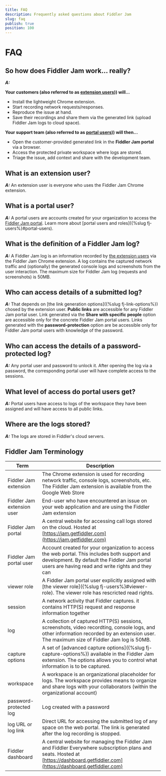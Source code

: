 ```yaml
---
title: FAQ
description: Frequently asked questions about Fiddler Jam
slug: faq
publish: true
position: 100
---
```


# FAQ

## So how does Fiddler Jam work... really?  

**_A:_**  

**Your customers (also referred to as [extension users](#fiddler-jam-terminology))) will...**  
- Install the lightweight Chrome extension.
- Start recording network requests/responses.
- Reproduce the issue at hand.
- Save their recordings and share them via the generated link (upload Fiddler Jam logs to cloud space).  

**Your support team (also referred to as [portal users](#fiddler-jam-terminology))) will then...**  
- Open the customer-provided generated link in the **Fiddler Jam portal** via a browser.
- Access the protected private workspace where logs are stored.
- Triage the issue, add context and share with the development team.

## What is an extension user?

**_A:_** An extension user is everyone who uses the Fiddler Jam Chrome extension.

## What is a portal user?

**_A:_** A portal users are accounts created for your organization to access the [Fiddler Jam portal](https://jam.getfiddler.com/). Learn more about [portal users and roles]({%slug fj-users%}#portal-users).

## What is the definition of a Fiddler Jam log?

**_A:_** A Fiddler Jam log is an information recorded by [the extension users](#what-is-an-extension-user?) via the Fiddler Jam Chrome extension. A log contains the captured network traffic and (optionally) the generated console logs and screenshots from the user interaction. The maximum size for Fiddler Jam log (requests and screenshots) is 50MB.

## Who can access details of a submitted log?

**_A:_** That depends on [the link generation options]({%slug fj-link-options%}) chosed by the extension user. **Public links** are accessible for any Fiddler Jam portal user. Link generated via the **Share with specific people** option are accessible only for the concrete Fiddler Jam portal users. Links generated with the **password-protection** option are be accessible only for Fiddler Jam portal users with knowledge of the password.

## Who can access the details of a password-protected log?

**_A:_** Any portal user and password to unlock it. After opening the log via a password, the corresponding portal user will have complete access to the sessions.

## What level of access do portal users get?

**_A:_** Portal users have access to logs of the workspace they have been assigned and will have access to all public links.

## Where are the logs stored?

**_A:_** The logs are stored in Fiddler's cloud servers.

## Fiddler Jam Terminology

| Term      |   Description |
|---    |---    |
|  Fiddler Jam extension   |  The Chrome extension is used for recording network traffic, console logs, screenshots, etc. The Fiddler Jam extension is available from the Google Web Store |
|  Fiddler Jam extension user  |   End-user who have encountered an issue on your web application and are using the Fiddler Jam extension |
|  Fiddler Jam portal   |   A central website for accessing call logs stored on the cloud. Hosted at [https://jam.getfiddler.com](https://jam.getfiddler.com)  |
|  Fiddler Jam portal user    | Account created for your organization to access the web portal. This includes both support and development. By default the Fiddler Jam portal users are having read and write rights and they can  |
|  viewer role  |  A Fiddler Jam portal user explicitly assigned with [the viewer role]({%slug fj-users%}#viewer-role). The viewer role has rescricted read rights. |
|  session |   A network activity that Fiddler captures. it contains HTTP(S) request and response information together   |
|  log |   A collection of captured HTTP(S) sessions, screenshots, video recordting, console logs, and other information recorded by an extension user. The maximum size of Fiddler Jam log is 50MB.  |
|  capture options |  A set of [advanced capture options]({%slug fj-capture-options%}) available in the Fiddler Jam extension. The options allows you to control what information is to be captured.|
|  workspace   |   A workspace is an organizational placeholder for logs. The workspace provides means to organize and share logs with your collaborators (within the organizational account)   |
|  password-protected log  |   Log created with a password |
|  log URL or log link |  Direct URL for accessing the submitted log of any space on the web portal. The link is generated after the log recording is stopped.  |
|  Fiddler dashboard   |   A central website for managing the Fiddler Jam and Fiddler Everywhere subscription plans and seats. Hosted at [https://dashboard.getfiddler.com](https://dashboard.getfiddler.com)  |
